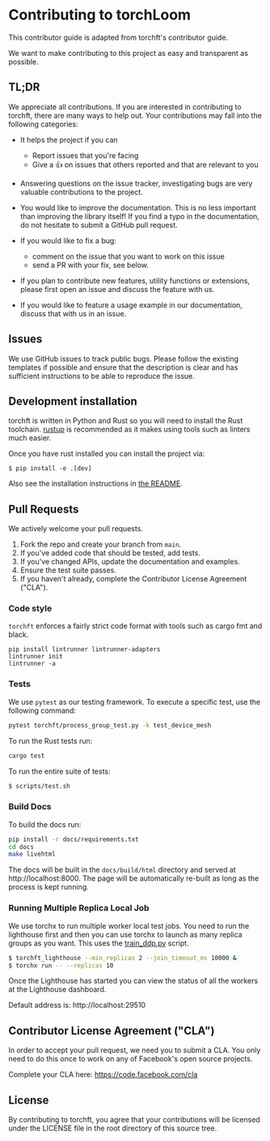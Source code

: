 # Contributing to torchLoom

This contributor guide is adapted from torchft's contributor guide.

We want to make contributing to this project as easy and transparent as possible.

## TL;DR

We appreciate all contributions. If you are interested in contributing to torchft, there are many ways to help out.
Your contributions may fall into the following categories:

- It helps the project if you can

  - Report issues that you're facing
  - Give a :+1: on issues that others reported and that are relevant to you

- Answering questions on the issue tracker, investigating bugs are very valuable contributions to the project.

- You would like to improve the documentation. This is no less important than improving the library itself! If you find
  a typo in the documentation, do not hesitate to submit a GitHub pull request.

- If you would like to fix a bug:

  - comment on the issue that you want to work on this issue
  - send a PR with your fix, see below.

- If you plan to contribute new features, utility functions or extensions, please first open an issue and discuss the
  feature with us.
- If you would like to feature a usage example in our documentation, discuss that with us in an issue.

## Issues

We use GitHub issues to track public bugs. Please follow the existing templates if possible and ensure that the
description is clear and has sufficient instructions to be able to reproduce the issue.

## Development installation

torchft is written in Python and Rust so you will need to install the Rust
toolchain. [rustup](https://rustup.rs/) is recommended as it makes using tools such as linters much
easier.

Once you have rust installed you can install the project via:

```
$ pip install -e .[dev]
```

Also see the installation instructions in [the README](./README.md).

## Pull Requests

We actively welcome your pull requests.

1. Fork the repo and create your branch from `main`.
2. If you've added code that should be tested, add tests.
3. If you've changed APIs, update the documentation and examples.
4. Ensure the test suite passes.
5. If you haven't already, complete the Contributor License Agreement ("CLA").

### Code style

`torchft` enforces a fairly strict code format with tools such as cargo fmt and black.

```shell
pip install lintrunner lintrunner-adapters
lintrunner init
lintrunner -a
```

### Tests

We use `pytest` as our testing framework. To execute a specific test, use the following command:

```sh
pytest torchft/process_group_test.py -k test_device_mesh
```

To run the Rust tests run:

```sh
cargo test
```

To run the entire suite of tests:

```sh
$ scripts/test.sh
```

### Build Docs
To build the docs run:
```sh
pip install -r docs/requirements.txt
cd docs
make livehtml
```

The docs will be built in the `docs/build/html` directory and served at http://localhost:8000.
The page will be automatically re-built as long as the process is kept running.

### Running Multiple Replica Local Job

We use torchx to run multiple worker local test jobs. You need to run the
lighthouse first and then you can use torchx to launch as many replica groups as
you want. This uses the [train_ddp.py](./train_ddp.py) script.

```sh
$ torchft_lighthouse --min_replicas 2 --join_timeout_ms 10000 &
$ torchx run -- --replicas 10
```

Once the Lighthouse has started you can view the status of all the workers at the Lighthouse dashboard.

Default address is: http://localhost:29510

## Contributor License Agreement ("CLA")

In order to accept your pull request, we need you to submit a CLA. You only need to do this once to work on any of
Facebook's open source projects.

Complete your CLA here: <https://code.facebook.com/cla>

## License

By contributing to torchft, you agree that your contributions will be licensed under the LICENSE file in the root
directory of this source tree.
